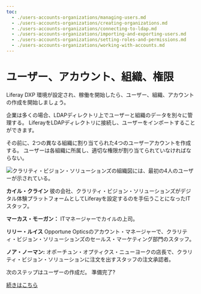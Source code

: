 ```yaml
---
toc:
  - ./users-accounts-organizations/managing-users.md
  - ./users-accounts-organizations/creating-organizations.md
  - ./users-accounts-organizations/connecting-to-ldap.md
  - ./users-accounts-organizations/importing-and-exporting-users.md
  - ./users-accounts-organizations/setting-roles-and-permissions.md
  - ./users-accounts-organizations/working-with-accounts.md
---
```

# ユーザー、アカウント、組織、権限

Liferay DXP 環境が設定され、稼働を開始したら、ユーザー、組織、アカウントの作成を開始しましょう。

企業は多くの場合、LDAPディレクトリ上でユーザーと組織のデータを別々に管理する。 LiferayをLDAPディレクトリに接続し、ユーザーをインポートすることができます。

その前に、2つの異なる組織に割り当てられた4つのユーザーアカウントを作成する。 ユーザーは各組織に所属し、適切な権限が割り当てられていなければならない。

![クラリティ・ビジョン・ソリューションズの組織図には、最初の4人のユーザーが示されている。](./users-accounts-organizations/images/01.png)

**カイル・クライン** 彼の会社、クラリティ・ビジョン・ソリューションズがデジタル体験プラットフォームとしてLiferayを設定するのを手伝うことになったITスタッフ。

**マーカス・モーガン：** ITマネージャーでカイルの上司。

**リリー・ルイス** Opportune Opticsのアカウント・マネージャーで、クラリティ・ビジョン・ソリューションズのセールス・マーケティング部門のスタッフ。

**ノア・ノーマン:** オポーチュン・オプティクス・ニューヨークの店長で、クラリティ・ビジョン・ソリューションに注文を出すスタッフの注文承認者。

次のステップはユーザーの作成だ。 準備完了?

[続きはこちら](./users-accounts-organizations/managing-users.md)
